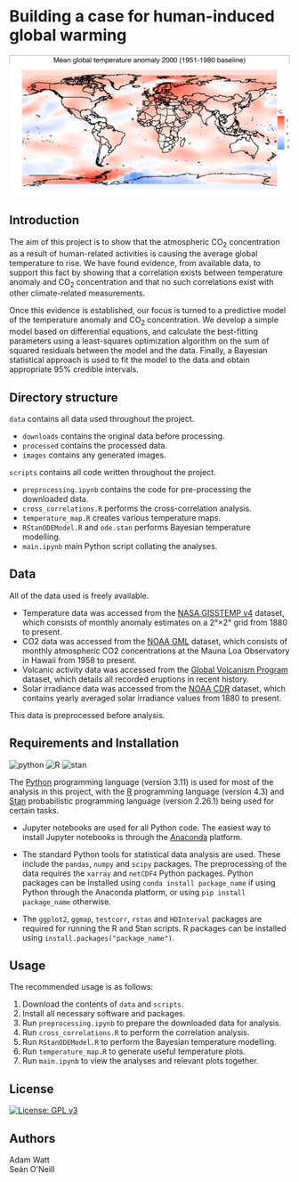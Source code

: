 # Building a case for human-induced global warming

<img src="/data/images/anomaly2000.png" alt="temperature anomaly 2000" width="600"/>

## Introduction
The aim of this project is to show that the atmospheric CO<sub>2</sub> concentration as a result of human-related activities is causing the average global temperature to rise. We have found evidence, from available data, to support this fact by showing that a correlation exists between temperature anomaly and CO<sub>2</sub> concentration and that no such correlations exist with other climate-related measurements.

Once this evidence is established, our focus is turned to a predictive model of the temperature anomaly and CO<sub>2</sub> concentration. We develop a simple model based on differential equations, and calculate the best-fitting parameters using a least-squares optimization algorithm on the sum of squared residuals between the model and the data. Finally, a Bayesian statistical approach is used to fit the model to the data and obtain appropriate 95% credible intervals.

## Directory structure
`data` contains all data used throughout the project.<br>
  - `downloads` contains the original data before processing.
  - `processed` contains the processed data.
  - `images` contains any generated images.

`scripts` contains all code written throughout the project.<br>
  - `preprocessing.ipynb` contains the code for pre-processing the downloaded data.
  - `cross_correlations.R` performs the cross-correlation analysis.
  - `temperature_map.R` creates various temperature maps.
  - `RStanODEModel.R` and `ode.stan` performs Bayesian temperature modelling.
  - `main.ipynb` main Python script collating the analyses.

## Data

All of the data used is freely available.

- Temperature data was accessed from the [NASA GISSTEMP v4](https://data.giss.nasa.gov/gistemp/) dataset, which consists of monthly anomaly estimates on a 2°×2° grid from 1880 to present. 
- CO2  data was accessed from the [NOAA GML](https://gml.noaa.gov/ccgg/trends/data.html) dataset, which consists of monthly atmospheric CO2 concentrations at the Mauna Loa Observatory in Hawaii from 1958 to present.
- Volcanic activity data was accessed from the [Global Volcanism Program](https://volcano.si.edu/search_eruption.cfm) dataset, which details all recorded eruptions in recent history.
- Solar irradiance data was accessed from the [NOAA CDR](https://www.ncei.noaa.gov/access/metadata/landing-page/bin/iso?id=gov.noaa.ncdc:C00828) dataset, which contains yearly averaged solar irradiance values from 1880 to present.

This data is preprocessed before analysis.

## Requirements and Installation

![python](https://img.shields.io/badge/Python-3.11-426E9C.svg)
![R](https://img.shields.io/badge/R-4.3-3266B2.svg)
![stan](https://img.shields.io/badge/Stan-2.26.1-A42025.svg)

The [Python](https://www.python.org/) programming language (version 3.11) is used for most of the analysis in this project, with the [R](https://www.r-project.org/) programming language (version 4.3) and [Stan](https://mc-stan.org/) probabilistic programming language (version 2.26.1) being used for certain tasks.

- Jupyter notebooks are used for all Python code. The easiest way to install Jupyter notebooks is through the [Anaconda](https://www.anaconda.com/) platform.

- The standard Python tools for statistical data analysis are used. These include the ``pandas``, ``numpy`` and ``scipy`` packages. The preprocessing of the data requires the ``xarray`` and ``netCDF4`` Python packages. Python packages can be installed using ``conda install package_name`` if using Python through the Anaconda platform, or using ``pip install package_name`` otherwise.

- The ``ggplot2``, ``ggmap``, ``testcorr``, ``rstan`` and ``HDInterval`` packages are required for running the R and Stan scripts. R packages can be installed using ``install.packages("package_name")``. 

## Usage

The recommended usage is as follows:
1. Download the contents of `data` and `scripts`.
2. Install all necessary software and packages.
3. Run `preprocessing.ipynb` to prepare the downloaded data for analysis.
4. Run `cross_correlations.R` to perform the correlation analysis.
5. Run `RStanODEModel.R` to perform the Bayesian temperature modelling.
6. Run `temperature_map.R` to generate useful temperature plots.
7. Run `main.ipynb` to view the analyses and relevant plots together.

## License
[![License: GPL v3](https://img.shields.io/badge/License-GPLv3-blue.svg)](https://www.gnu.org/licenses/gpl-3.0)


## Authors
Adam Watt<br>
Seán O'Neill






